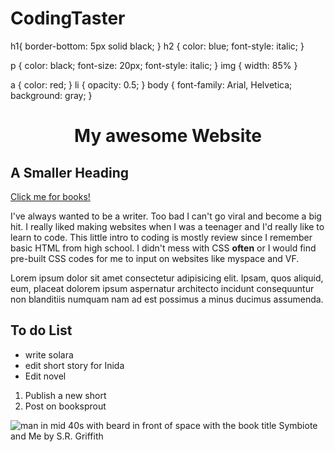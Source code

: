 # CodingTaster

h1{
  border-bottom: 5px solid black;
}
h2 {
  color: blue;
  font-style: italic;
}

p {
  color: black;
    font-size: 20px;
    font-style: italic;
}
img {
  width: 85%
}

a {
  color: red;
}
li {
  opacity: 0.5;
}
body {
  font-family: Arial, Helvetica;
  background: gray;
  }

  


<center><h1>My awesome Website</h1></center>
<body>
<h2> A Smaller Heading</h2>
<a href="www.srgriffith.com">Click me for books!</a>

<p>I've always wanted to be a writer. Too bad I can't go viral and become a big hit. I really liked making websites when I was a teenager and I'd really like to learn to code. This little intro to coding is mostly review since I remember basic HTML from high school. I didn't mess with CSS <b>often</b> or I would find pre-built CSS codes for me to input on websites like myspace and VF. </p>

  
<p>Lorem ipsum dolor sit amet consectetur adipisicing elit. Ipsam, quos aliquid, eum, placeat dolorem ipsum aspernatur architecto incidunt consequuntur non blanditiis numquam nam ad est possimus a minus ducimus assumenda.</p>

<h2>To do List</h2>


<ul>
  <li>write solara</li>
  <li>edit short story for Inida</li>
  <li>Edit novel</li>
  </ul>
  
  <ol>
    <li>Publish a new short</li>
    <li>Post on booksprout</li>
  </ol>

  <img src="https://m.media-amazon.com/images/I/810zGIut1BL._SY342_.jpg" alt="man in mid 40s with beard in front of space with the book title Symbiote and Me by S.R. Griffith">
  
</body>



